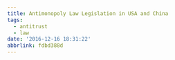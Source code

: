 ```yaml
---
title: Antimonopoly Law Legislation in USA and China
tags:
  - antitrust
  - law
date: '2016-12-16 18:31:22'
abbrlink: fdbd388d
---
```

